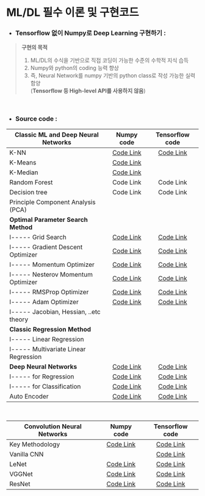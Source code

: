 # ML/DL 필수 이론 및 구현코드


- ### Tensorflow 없이 Numpy로 Deep Learning 구현하기 :<br>
> **구현의 목적**
>1. ML/DL의 수식을 기반으로 직접 코딩이 가능한 수준의 수학적 지식 습득 <br>
>2. Numpy와 python의 coding 능력 향상 <br>
>3. 즉, Neural Network를 numpy 기반의 python class로 작성 가능한 실력함양<br> 
    (**Tensorflow 등 High-level API를 사용하지 않음**)

<br>

- ### Source code : <br>

| Classic ML and Deep Neural Networks | Numpy code | Tensorflow code |
|---|:---:|:---:|
| K-NN | [Code Link](https://github.com/Deepstroy/resume/blob/master/Machine%20Learning%20Algorithm%20(KNN%2C%20Kmeans%2C%20DNN%2C%20CNN%2C%20RNN%2C%20etc...)/K-NN/KNN_numpy.ipynb) | [Code Link](https://github.com/Deepstroy/resume/blob/master/Machine%20Learning%20Algorithm%20(KNN%2C%20Kmeans%2C%20DNN%2C%20CNN%2C%20RNN%2C%20etc...)/K-NN/KNN_tensorflow.ipynb) |
| K-Means | [Code Link](https://github.com/Deepstroy/resume/blob/master/Machine%20Learning%20Algorithm%20(KNN%2C%20Kmeans%2C%20DNN%2C%20CNN%2C%20RNN%2C%20etc...)/K-Means/K_means_numpy.ipynb) |  |
| K-Median | [Code Link](https://github.com/Deepstroy/resume/blob/master/Machine%20Learning%20Algorithm%20(KNN%2C%20Kmeans%2C%20DNN%2C%20CNN%2C%20RNN%2C%20etc...)/K-Median/K_Median_numpy.ipynb) |  |
| Random Forest | Code Link | Code Link |
| Decision tree | Code Link | Code Link |
| Principle Component Analysis (PCA) |  |  |
| __Optimal Parameter Search Method__ |  |  |
| l----- Grid Search | [Code Link](https://google.com) | [Code Link](https://google.com) |
| l----- Gradient Descent Optimizer | [Code Link](https://google.com) | [Code Link](https://google.com) |
| l----- Momentum Optimizer | [Code Link](https://google.com)  | [Code Link](https://google.com)  |
| l----- Nesterov Momentum Optimizer | [Code Link](https://google.com)  | [Code Link](https://google.com)  |
| l----- RMSProp Optimizer | [Code Link](https://google.com)  | [Code Link](https://google.com)  |
| l----- Adam Optimizer | [Code Link](https://google.com)  | [Code Link](https://google.com)  |
| l----- Jacobian, Hessian, ..etc theory  |  |  |
| __Classic Regression Method__ |   |   |
| l----- Linear Regression |   |   |
| l----- Multivariate Linear Regression |  |  |
| __Deep Neural Networks__ | [Code Link](https://google.com) | [Code Link](https://google.com) |
| l----- for Regression | [Code Link](https://google.com) | [Code Link](https://google.com) |
| l----- for Classification | [Code Link](https://google.com) | [Code Link](https://google.com) |
| Auto Encoder | [Code Link](https://google.com) | [Code Link](https://google.com) |

<br>

| Convolution Neural Networks | Numpy code | Tensorflow code |
|---|:---:|:---:|
| Key Methodology | [Code Link](https://google.com) | [Code Link](https://google.com) |
| Vanilla CNN |  | [Code Link](https://google.com) |
| LeNet | [Code Link](https://google.com) | [Code Link](https://google.com) |
| VGGNet | [Code Link](https://google.com) | [Code Link](https://google.com) |
| ResNet | [Code Link](https://google.com) | [Code Link](https://google.com) |
